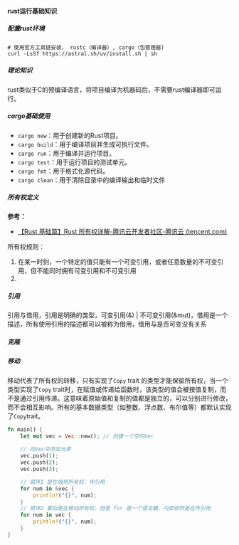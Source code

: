 #### rust运行基础知识

##### 配置rust环境

```shell
# 使用官方工具链安装， rustc（编译器）, cargo（包管理器)
curl -LsSf https://astral.sh/uv/install.sh | sh
```



##### 理论知识

rust类似于C的预编译语言，将项目编译为机器码后，不需要rust编译器即可运行。



##### cargo基础使用

- `cargo new`：用于创建新的Rust项目。
- `cargo build`：用于编译项目并生成可执行文件。
- `cargo run`：用于编译并运行项目。
- `cargo test`：用于运行项目的测试单元。
- `cargo fmt`：用于格式化源代码。
- `cargo clean`：用于清除目录中的编译输出和临时文件



##### 所有权定义

**参考：**

- [【Rust 基础篇】Rust 所有权详解-腾讯云开发者社区-腾讯云 (tencent.com)](https://cloud.tencent.com/developer/article/2338751) 

所有权规则：

1. 在某一时刻，一个特定的值只能有一个可变引用，或者任意数量的不可变引用，但不能同时拥有可变引用和不可变引用
2. 

##### 引用

引用与借用，引用是明确的类型，可变引用(&) | 不可变引用(&mut)，借用是一个描述，所有使用引用的描述都可以被称为借用，借用与是否可变没有关系

##### 克隆

##### 移动

移动代表了所有权的转移，只有实现了`Copy` trait 的类型才能保留所有权，当一个类型实现了`Copy` trait时，在赋值或传递给函数时，该类型的值会被按值复制，而不是通过引用传递。这意味着原始值和复制的值都是独立的，可以分别进行修改，而不会相互影响。所有的基本数据类型（如整数、浮点数、布尔值等）都默认实现了`Copy`trait。



```rust
fn main() {  
    let mut vec = Vec::new(); // 创建一个空的Vec  
  
    // 向Vec中添加元素  
    vec.push(1);  
    vec.push(2);  
    vec.push(3);  

    // 顺序1 是在借用所有权，传引用
    for num in &vec {  
        println!("{}", num);  
    }  
    // 顺序2 看似是在移动所有权，但是 for 是一个语法糖，内部依然是在传引用
    for num in vec {  
        println!("{}", num);  
    }
}
```

